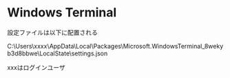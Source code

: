 # Windows Terminal

設定ファイルは以下に配置される

C:\Users\xxxx\AppData\Local\Packages\Microsoft.WindowsTerminal_8wekyb3d8bbwe\LocalState\settings.json

xxxはログインユーザ
